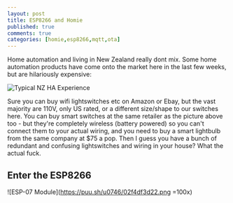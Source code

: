 ```yaml
---
layout: post
title: ESP8266 and Homie
published: true
comments: true
categories: [homie,esp8266,mqtt,ota]
---
```


Home automation and living in New Zealand really dont mix. Some home automation products have come onto the market here in the last few weeks, but are hilariously expensive:

![Typical NZ HA Experience](https://puu.sh/u05VT/6402625088.png)

Sure you can buy wifi lightswitches etc on Amazon or Ebay, but the vast majority are 110V, only US rated, or a different size/shape to our switches here. You can buy smart switches at the same retailer as the picture above too - but they're completely wireless (battery powered) so you can't connect them to your actual wiring, and you need to buy a smart lightbulb from the same company at $75 a pop. Then I guess you have a bunch of redundant and confusing lightswitches and wiring in your house? What the actual fuck.


## Enter the ESP8266

![ESP-07 Module](https://puu.sh/u0746/02f4df3d22.png =100x)

